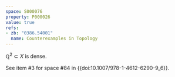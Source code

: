 ```yaml
---
space: S000076
property: P000026
value: true
refs:
- zb: "0386.54001"
  name: Counterexamples in Topology
---
```


$\mathbb{Q}^2 \subset X$ is dense.

See item #3 for space #84 in {{doi:10.1007/978-1-4612-6290-9_6}}.

